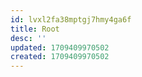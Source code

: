 ```yaml
---
id: lvxl2fa38mptgj7hmy4ga6f
title: Root
desc: ''
updated: 1709409970502
created: 1709409970502
---
```

